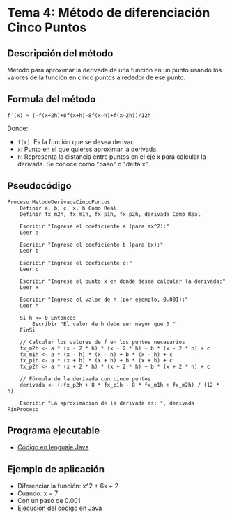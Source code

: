 # Tema 4: Método de diferenciación Cinco Puntos

## Descripción del método

Método para aproximar la derivada de una función en un punto usando los valores de la función en cinco puntos alrededor de ese punto.

## Formula del método
    f′(x) ≈ (−f(x+2h)+8f(x+h)−8f(x−h)+f(x−2h))/12h

Donde:
- `f(x)`: Es la función que se desea derivar.
- `x`: Punto en el que quieres aproximar la derivada.
- `h`: Representa la distancia entre puntos en el eje x para calcular la derivada. Se conoce como "paso" o "delta x".

## Pseudocódigo

    Proceso MetodoDerivadaCincoPuntos
        Definir a, b, c, x, h Como Real
        Definir fx_m2h, fx_m1h, fx_p1h, fx_p2h, derivada Como Real
        
        Escribir "Ingrese el coeficiente a (para ax^2):"
        Leer a
        
        Escribir "Ingrese el coeficiente b (para bx):"
        Leer b
        
        Escribir "Ingrese el coeficiente c:"
        Leer c
        
        Escribir "Ingrese el punto x en donde desea calcular la derivada:"
        Leer x
        
        Escribir "Ingrese el valor de h (por ejemplo, 0.001):"
        Leer h
        
        Si h <= 0 Entonces
            Escribir "El valor de h debe ser mayor que 0."
        FinSi

        // Calcular los valores de f en los puntos necesarios
        fx_m2h <- a * (x - 2 * h) * (x - 2 * h) + b * (x - 2 * h) + c
        fx_m1h <- a * (x - h) * (x - h) + b * (x - h) + c
        fx_p1h <- a * (x + h) * (x + h) + b * (x + h) + c
        fx_p2h <- a * (x + 2 * h) * (x + 2 * h) + b * (x + 2 * h) + c

        // Fórmula de la derivada con cinco puntos
        derivada <- (-fx_p2h + 8 * fx_p1h - 8 * fx_m1h + fx_m2h) / (12 * h)

        Escribir "La aproximación de la derivada es: ", derivada
    FinProceso

## Programa ejecutable
- [Código en lenguaje Java](./src/Cinco_Puntos.java)

## Ejemplo de aplicación
- Diferenciar la función: x^2 + 6x + 2
- Cuando: x = 7
- Con un paso de 0.001
- [Ejecución del código en Java](./src/Ejecucion.png)
